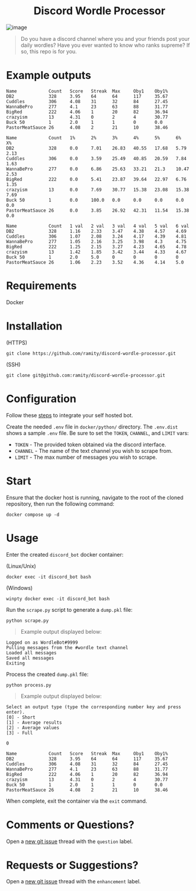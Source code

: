 <h1 align="center">
Discord Wordle Processor
</h1>

![image](https://i.imgur.com/Oadz4qQ.gif)

> Do you have a discord channel where you and your friends post your daily wordles? Have you ever wanted to know who ranks supreme? If so, this repo is for you.

# Example outputs

```
Name            Count   Score   Streak  Max     Oby1    Oby1%
DB2             328     3.95    64      64      117     35.67
Cuddles         306     4.08    31      32      84      27.45
WannaBePro      277     4.1     23      63      88      31.77
BigRed          222     4.06    1       20      82      36.94
crazyism        13      4.31    0       2       4       30.77
Buck 50         1       2.0     1       1       0       0.0
PastorMeatSauce 26      4.08    2       21      10      38.46
```

```
Name            Count   1%      2%      3%      4%      5%      6%      X%
DB2             328     0.0     7.01    26.83   40.55   17.68   5.79    2.13
Cuddles         306     0.0     3.59    25.49   40.85   20.59   7.84    1.63
WannaBePro      277     0.0     6.86    25.63   33.21   21.3    10.47   2.53
BigRed          222     0.0     5.41    23.87   39.64   22.97   6.76    1.35
crazyism        13      0.0     7.69    30.77   15.38   23.08   15.38   7.69
Buck 50         1       0.0     100.0   0.0     0.0     0.0     0.0     0.0
PastorMeatSauce 26      0.0     3.85    26.92   42.31   11.54   15.38   0.0
```

```
Name            Count   1 val   2 val   3 val   4 val   5 val   6 val
DB2             328     1.16    2.33    3.47    4.38    4.57    4.69
Cuddles         306     1.07    2.08    3.24    4.17    4.39    4.81
WannaBePro      277     1.05    2.16    3.25    3.98    4.3     4.75
BigRed          222     1.25    2.15    3.27    4.23    4.65    4.78
crazyism        13      1.42    1.85    3.42    3.44    4.33    4.67
Buck 50         1       2.0     5.0     0       0       0       0
PastorMeatSauce 26      1.06    2.23    3.52    4.36    4.14    5.0
```

# Requirements

Docker

# Installation

(HTTPS)

```
git clone https://github.com/ramity/discord-wordle-processor.git
```

(SSH)

```
git clone git@github.com:ramity/discord-wordle-processor.git
```

# Configuration

Follow these [steps](https://www.writebots.com/discord-bot-token/) to integrate your self hosted bot.

Create the needed `.env` file in `docker/python/` directory. The `.env.dist` shows a sample `.env` file. Be sure to set the `TOKEN`, `CHANNEL`, and `LIMIT` vars:

- `TOKEN` - The provided token obtained via the discord interface.
- `CHANNEL` - The name of the text channel you wish to scrape from.
- `LIMIT` - The max number of messages you wish to scrape.

# Start

Ensure that the docker host is running, navigate to the root of the cloned repository, then run the following command:

```
docker compose up -d
```

# Usage

Enter the created `discord_bot` docker container:

(Linux/Unix)

```
docker exec -it discord_bot bash
```

(Windows)

```
winpty docker exec -it discord_bot bash
```

Run the `scrape.py` script to generate a `dump.pkl` file:

```
python scrape.py
```

> Example output displayed below:

```
Logged on as WordleBot#9999
Pulling messages from the #wordle text channel
Loaded all messages
Saved all messages
Exiting
```

Process the created `dump.pkl` file:

```
python process.py
```

> Example output displayed below:

```
Select an output type (type the corresponding number key and press enter).
[0] - Short
[1] - Average results
[2] - Average values
[3] - Full

0

Name            Count   Score   Streak  Max     Oby1    Oby1%
DB2             328     3.95    64      64      117     35.67
Cuddles         306     4.08    31      32      84      27.45
WannaBePro      277     4.1     23      63      88      31.77
BigRed          222     4.06    1       20      82      36.94
crazyism        13      4.31    0       2       4       30.77
Buck 50         1       2.0     1       1       0       0.0
PastorMeatSauce 26      4.08    2       21      10      38.46
```

When complete, exit the container via the `exit` command.

# Comments or Questions?

Open a [new git issue](https://github.com/ramity/discord-wordle-processor/issues/new) thread with the `question` label.

# Requests or Suggestions?

Open a [new git issue](https://github.com/ramity/discord-wordle-processor/issues/new) thread with the `enhancement` label.